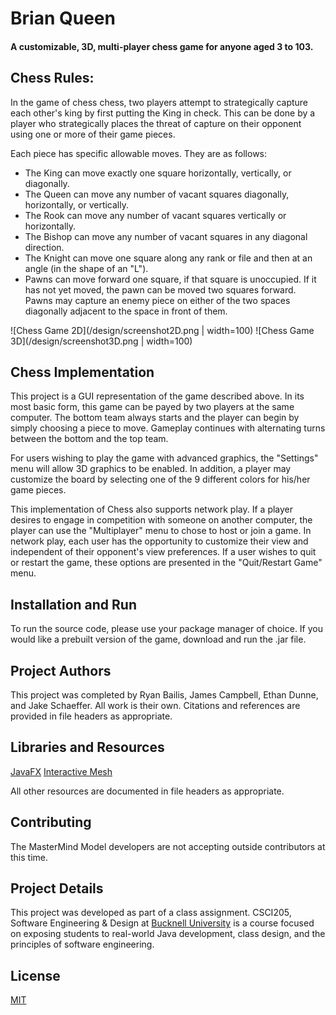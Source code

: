# Brian Queen
#### A customizable, 3D, multi-player chess game for anyone aged 3 to 103.


## Chess Rules:
In the game of chess chess, two players attempt to strategically capture each other's king by first putting the King in check. This can be done by a player who strategically places the threat of capture on their opponent using one or more of their game pieces. 

Each piece has specific allowable moves. They are as follows:
* The King can move exactly one square horizontally, vertically, or diagonally.
* The Queen can move any number of vacant squares diagonally, horizontally, or vertically.
* The Rook can move any number of vacant squares vertically or horizontally.
* The Bishop can move any number of vacant squares in any diagonal direction.
* The Knight can move one square along any rank or file and then at an angle (in the shape of an "L").
* Pawns can move forward one square, if that square is unoccupied. If it has not yet moved, the pawn can be moved two squares forward. Pawns may capture an enemy piece on either of the two spaces diagonally adjacent to the space in front of them.

![Chess Game 2D](/design/screenshot2D.png | width=100)
![Chess Game 3D](/design/screenshot3D.png | width=100)

## Chess Implementation
This project is a GUI representation of the game described above. In its most basic form, this game can be payed by two players at the same computer. The bottom team always starts and the player can begin by simply choosing a piece to move. Gameplay continues with alternating turns between the bottom and the top team. 

For users wishing to play the game with advanced graphics, the "Settings" menu will allow 3D graphics to be enabled. In addition, a player may customize the board by selecting one of the 9 different colors for his/her game pieces.

This implementation of Chess also supports network play. If a player desires to engage in competition with someone on another computer, the player can use the "Multiplayer" menu to chose to host or join a game. In network play, each user has the opportunity to customize their view and independent of their opponent's view preferences. If a user wishes to quit or restart the game, these options are presented in the "Quit/Restart Game" menu.

## Installation and Run
To run the source code, please use your package manager of choice. If you would like a prebuilt version of the game, download and run the .jar file. 

## Project Authors
This project was completed by Ryan Bailis, James Campbell, Ethan Dunne, and Jake Schaeffer. All work is their own. Citations and references are provided in file headers as appropriate. 

## Libraries and Resources
[JavaFX](https://openjfx.io) 
[Interactive Mesh](http://www.interactivemesh.org/models/jfx3dimporter.html)

All other resources are documented in file headers as appropriate.

## Contributing
The MasterMind Model developers are not accepting outside contributors at this time.

## Project Details
This project was developed as part of a class assignment. CSCI205, Software Engineering & Design at [Bucknell University](https://bucknell.edu) is a course focused on exposing students to real-world Java development, class design, and the principles of software engineering.

## License
[MIT](https://choosealicense.com/licenses/mit/)



